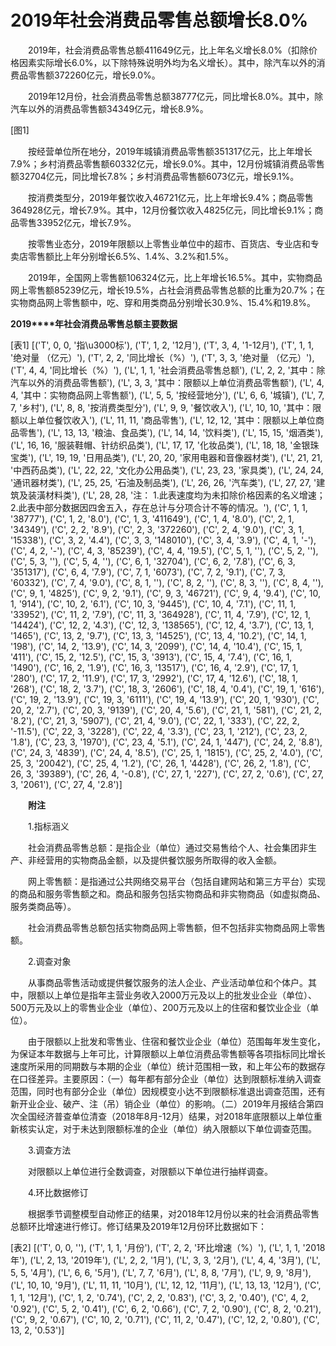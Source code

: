 # 2019年社会消费品零售总额增长8.0%

　　2019年，社会消费品零售总额411649亿元，比上年名义增长8.0%（扣除价格因素实际增长6.0%，以下除特殊说明外均为名义增长）。其中，除汽车以外的消费品零售额372260亿元，增长9.0%。

　　2019年12月份，社会消费品零售总额38777亿元，同比增长8.0%。其中，除汽车以外的消费品零售额34349亿元，增长8.9%。

[图1]

　　按经营单位所在地分，2019年城镇消费品零售额351317亿元，比上年增长7.9%；乡村消费品零售额60332亿元，增长9.0%。其中，12月份城镇消费品零售额32704亿元，同比增长7.8%；乡村消费品零售额6073亿元，增长9.1%。

　　按消费类型分，2019年餐饮收入46721亿元，比上年增长9.4%；商品零售364928亿元，增长7.9%。其中，12月份餐饮收入4825亿元，同比增长9.1%；商品零售33952亿元，增长7.9%。

　　按零售业态分，2019年限额以上零售业单位中的超市、百货店、专业店和专卖店零售额比上年分别增长6.5%、1.4%、3.2%和1.5%。

　　2019年，全国网上零售额106324亿元，比上年增长16.5%。其中，实物商品网上零售额85239亿元，增长19.5%，占社会消费品零售总额的比重为20.7%；在实物商品网上零售额中，吃、穿和用类商品分别增长30.9%、15.4%和19.8%。

**2019****年社会消费品零售总额主要数据**

[表1]
[('T', 0, 0, '指\u3000标'), ('T', 1, 2, '12月'), ('T', 3, 4, '1-12月'), ('T', 1, 1, '绝对量 （亿元）'), ('T', 2, 2, '同比增长（%）'), ('T', 3, 3, '绝对量 （亿元）'), ('T', 4, 4, '同比增长（%）'), ('L', 1, 1, '社会消费品零售总额'), ('L', 2, 2, '其中：除汽车以外的消费品零售额'), ('L', 3, 3, '其中：限额以上单位消费品零售额'), ('L', 4, 4, '其中：实物商品网上零售额'), ('L', 5, 5, '按经营地分'), ('L', 6, 6, '城镇'), ('L', 7, 7, '乡村'), ('L', 8, 8, '按消费类型分'), ('L', 9, 9, '餐饮收入'), ('L', 10, 10, '其中：限额以上单位餐饮收入'), ('L', 11, 11, '商品零售'), ('L', 12, 12, '其中：限额以上单位商品零售'), ('L', 13, 13, '粮油、食品类'), ('L', 14, 14, '饮料类'), ('L', 15, 15, '烟酒类'), ('L', 16, 16, '服装鞋帽、针纺织品类'), ('L', 17, 17, '化妆品类'), ('L', 18, 18, '金银珠宝类'), ('L', 19, 19, '日用品类'), ('L', 20, 20, '家用电器和音像器材类'), ('L', 21, 21, '中西药品类'), ('L', 22, 22, '文化办公用品类'), ('L', 23, 23, '家具类'), ('L', 24, 24, '通讯器材类'), ('L', 25, 25, '石油及制品类'), ('L', 26, 26, '汽车类'), ('L', 27, 27, '建筑及装潢材料类'), ('L', 28, 28, '注： 1.此表速度均为未扣除价格因素的名义增速； 2.此表中部分数据因四舍五入，存在总计与分项合计不等的情况。'), ('C', 1, 1, '38777'), ('C', 1, 2, '8.0'), ('C', 1, 3, '411649'), ('C', 1, 4, '8.0'), ('C', 2, 1, '34349'), ('C', 2, 2, '8.9'), ('C', 2, 3, '372260'), ('C', 2, 4, '9.0'), ('C', 3, 1, '15338'), ('C', 3, 2, '4.4'), ('C', 3, 3, '148010'), ('C', 3, 4, '3.9'), ('C', 4, 1, '-'), ('C', 4, 2, '-'), ('C', 4, 3, '85239'), ('C', 4, 4, '19.5'), ('C', 5, 1, ''), ('C', 5, 2, ''), ('C', 5, 3, ''), ('C', 5, 4, ''), ('C', 6, 1, '32704'), ('C', 6, 2, '7.8'), ('C', 6, 3, '351317'), ('C', 6, 4, '7.9'), ('C', 7, 1, '6073'), ('C', 7, 2, '9.1'), ('C', 7, 3, '60332'), ('C', 7, 4, '9.0'), ('C', 8, 1, ''), ('C', 8, 2, ''), ('C', 8, 3, ''), ('C', 8, 4, ''), ('C', 9, 1, '4825'), ('C', 9, 2, '9.1'), ('C', 9, 3, '46721'), ('C', 9, 4, '9.4'), ('C', 10, 1, '914'), ('C', 10, 2, '6.1'), ('C', 10, 3, '9445'), ('C', 10, 4, '7.1'), ('C', 11, 1, '33952'), ('C', 11, 2, '7.9'), ('C', 11, 3, '364928'), ('C', 11, 4, '7.9'), ('C', 12, 1, '14424'), ('C', 12, 2, '4.3'), ('C', 12, 3, '138565'), ('C', 12, 4, '3.7'), ('C', 13, 1, '1465'), ('C', 13, 2, '9.7'), ('C', 13, 3, '14525'), ('C', 13, 4, '10.2'), ('C', 14, 1, '198'), ('C', 14, 2, '13.9'), ('C', 14, 3, '2099'), ('C', 14, 4, '10.4'), ('C', 15, 1, '411'), ('C', 15, 2, '12.5'), ('C', 15, 3, '3913'), ('C', 15, 4, '7.4'), ('C', 16, 1, '1490'), ('C', 16, 2, '1.9'), ('C', 16, 3, '13517'), ('C', 16, 4, '2.9'), ('C', 17, 1, '280'), ('C', 17, 2, '11.9'), ('C', 17, 3, '2992'), ('C', 17, 4, '12.6'), ('C', 18, 1, '268'), ('C', 18, 2, '3.7'), ('C', 18, 3, '2606'), ('C', 18, 4, '0.4'), ('C', 19, 1, '616'), ('C', 19, 2, '13.9'), ('C', 19, 3, '6111'), ('C', 19, 4, '13.9'), ('C', 20, 1, '930'), ('C', 20, 2, '2.7'), ('C', 20, 3, '9139'), ('C', 20, 4, '5.6'), ('C', 21, 1, '581'), ('C', 21, 2, '8.2'), ('C', 21, 3, '5907'), ('C', 21, 4, '9.0'), ('C', 22, 1, '333'), ('C', 22, 2, '-11.5'), ('C', 22, 3, '3228'), ('C', 22, 4, '3.3'), ('C', 23, 1, '212'), ('C', 23, 2, '1.8'), ('C', 23, 3, '1970'), ('C', 23, 4, '5.1'), ('C', 24, 1, '447'), ('C', 24, 2, '8.8'), ('C', 24, 3, '4839'), ('C', 24, 4, '8.5'), ('C', 25, 1, '1815'), ('C', 25, 2, '4.0'), ('C', 25, 3, '20042'), ('C', 25, 4, '1.2'), ('C', 26, 1, '4428'), ('C', 26, 2, '1.8'), ('C', 26, 3, '39389'), ('C', 26, 4, '-0.8'), ('C', 27, 1, '227'), ('C', 27, 2, '0.6'), ('C', 27, 3, '2061'), ('C', 27, 4, '2.8')]

　　**附注**

　　1.指标涵义

　　社会消费品零售总额：是指企业（单位）通过交易售给个人、社会集团非生产、非经营用的实物商品金额，以及提供餐饮服务所取得的收入金额。

　　网上零售额：是指通过公共网络交易平台（包括自建网站和第三方平台）实现的商品和服务零售额之和。商品和服务包括实物商品和非实物商品（如虚拟商品、服务类商品等）。

　　社会消费品零售总额包括实物商品网上零售额，但不包括非实物商品网上零售额。

　　2.调查对象

　　从事商品零售活动或提供餐饮服务的法人企业、产业活动单位和个体户。其中，限额以上单位是指年主营业务收入2000万元及以上的批发业企业（单位）、500万元及以上的零售业企业（单位）、200万元及以上的住宿和餐饮业企业（单位）。

　　由于限额以上批发和零售业、住宿和餐饮业企业（单位）范围每年发生变化，为保证本年数据与上年可比，计算限额以上单位消费品零售额等各项指标同比增长速度所采用的同期数与本期的企业（单位）统计范围相一致，和上年公布的数据存在口径差异。主要原因：（一）每年都有部分企业（单位）达到限额标准纳入调查范围，同时也有部分企业（单位）因规模变小达不到限额标准退出调查范围，还有新开业企业、破产、注（吊）销企业（单位）的影响。（二）2019年月报结合第四次全国经济普查单位清查（2018年8月\-12月）结果，对2018年底限额以上单位重新核实认定，对于未达到限额标准的企业（单位）纳入限额以下单位调查范围。

　　3.调查方法

　　对限额以上单位进行全数调查，对限额以下单位进行抽样调查。

　　4.环比数据修订

　　根据季节调整模型自动修正的结果，对2018年12月份以来的社会消费品零售总额环比增速进行修订。修订结果及2019年12月份环比数据如下：

[表2]
[('T', 0, 0, ''), ('T', 1, 1, '月份'), ('T', 2, 2, '环比增速（%）'), ('L', 1, 1, '2018年'), ('L', 2, 13, '2019年'), ('L', 2, 2, '1月'), ('L', 3, 3, '2月'), ('L', 4, 4, '3月'), ('L', 5, 5, '4月'), ('L', 6, 6, '5月'), ('L', 7, 7, '6月'), ('L', 8, 8, '7月'), ('L', 9, 9, '8月'), ('L', 10, 10, '9月'), ('L', 11, 11, '10月'), ('L', 12, 12, '11月'), ('L', 13, 13, '12月'), ('C', 1, 1, '12月'), ('C', 1, 2, '0.74'), ('C', 2, 2, '0.83'), ('C', 3, 2, '0.40'), ('C', 4, 2, '0.92'), ('C', 5, 2, '0.41'), ('C', 6, 2, '0.66'), ('C', 7, 2, '0.90'), ('C', 8, 2, '0.21'), ('C', 9, 2, '0.67'), ('C', 10, 2, '0.71'), ('C', 11, 2, '0.47'), ('C', 12, 2, '0.80'), ('C', 13, 2, '0.53')]